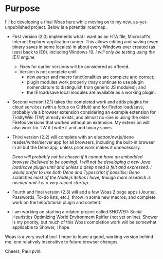 Purpose
=======

I'll be developing a final Woas here while moving on to my new, as-yet-unpublished project. Below is a potential roadmap.

* First version (2.0) implements what I want as an HTA file, Microsoft's Internet Explorer application runner. This allows editing and saving (even binary saves in some locales) in about every Windows ever created (as least back to IE6), including Windows 10. *I will only be testing using the IE11 engine.*
  * Fixes for earlier versions will be considered as offered.
  * Version is not complete until:
    * new parser and macro functionalities are complete and correct;
    * plugin modules work properly (may continue to use plugin nomenclature to distinguish from generic JS modules); and
    * the IE load/save local modules are available as a working plugin.

* Second version (2.1) takes the completed work and adds plugins for cloud services (with a focus on GitHub) and for Firefox load/save, probably via a browser extension considering an example extension for TiddlyWiki (TW) already exists, and almost no-one is using the older Firefox versions that worked without an extension. My extension will also work for TW if I write it and add binary saves.

* Third version (2.2) will complete with an electron/nw.js/deno reader/writer/server app for all browsers, including the built-in browser in all but the Deno app, unless prior work makes it unnecessary.
  
  *Deno will probably not be chosen if it cannot have an embedded browser (believed to be coming). I will not be developing a new Java load/save plugin until and unless a deep need is felt and expressed. I would prefer to use both Deno and Typescript if possible; Deno scratches most of the Node.js itches I have, though more research is needed and it is a very recent startup.*

* Fourth and final version (2.3) will add a few Woas 2 page apps (Journal, Passwords, To-do lists, etc.), throw in some new macros, and complete work on the help/tutorial plugin and content.

* I am working on starting a related project called SHOWER: Social Heuristics Optimizing World Environment Reifier (not yet online). Shower is my priority, but much of this Woas completion work will be somewhat applicable to Shower, I hope.

Woas is a very useful tool. I hope to leave a good, working version behind me, one relatively insensitive to future browser changes.

Cheers, Paul pvhl.
